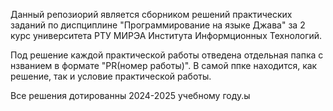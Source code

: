Данный репозиорий является сборником решений практических заданий по диспциплине "Программирование на языке Джава" за 2 курс университета РТУ МИРЭА Института Информционных Технологий.

Под решение каждой практической работы отведена отдельная папка с нзванием в формате "PR(номер работы)". В самой ппке находится, как решение, так и условие практической работы.

Все решения дотированны 2024-2025 учебному году.ы